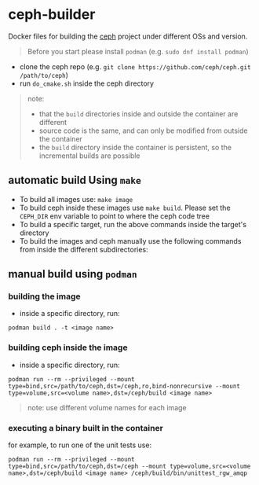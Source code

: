 # ceph-builder
Docker files for building the [ceph](https://github.com/ceph/ceph) project under different OSs and version.

> Before you start please install `podman` (e.g. `sudo dnf install podman`)

- clone the ceph repo (e.g. ``git clone https://github.com/ceph/ceph.git /path/to/ceph``)
- run ``do_cmake.sh`` inside the ceph directory

> note:
> - that the ``build`` directories inside and outside the container are different
> - source code is the same, and can only be modified from outside the container
> - the ``build`` directory inside the container is persistent, so the incremental builds are possible

## automatic build Using `make`
- To build all images use: `make image`
- To build ceph inside these images use `make build`. Please set the `CEPH_DIR` env variable to point to where the ceph code tree
- To build a specific target, run the above commands inside the target's directory
- To build the images and ceph manually use the following commands from inside the different subdirectories:

## manual build using `podman`
### building the image
- inside a specific directory, run:
```
podman build . -t <image name>
```

### building ceph inside the image
- inside a specific directory, run:
```
podman run --rm --privileged --mount type=bind,src=/path/to/ceph,dst=/ceph,ro,bind-nonrecursive --mount type=volume,src=<volume name>,dst=/ceph/build <image name>
```
> note: use different volume names for each image

### executing a binary built in the container
for example, to run one of the unit tests use:
```
podman run --rm --privileged --mount type=bind,src=/path/to/ceph,dst=/ceph --mount type=volume,src=<volume name>,dst=/ceph/build <image name> /ceph/build/bin/unittest_rgw_amqp
```

